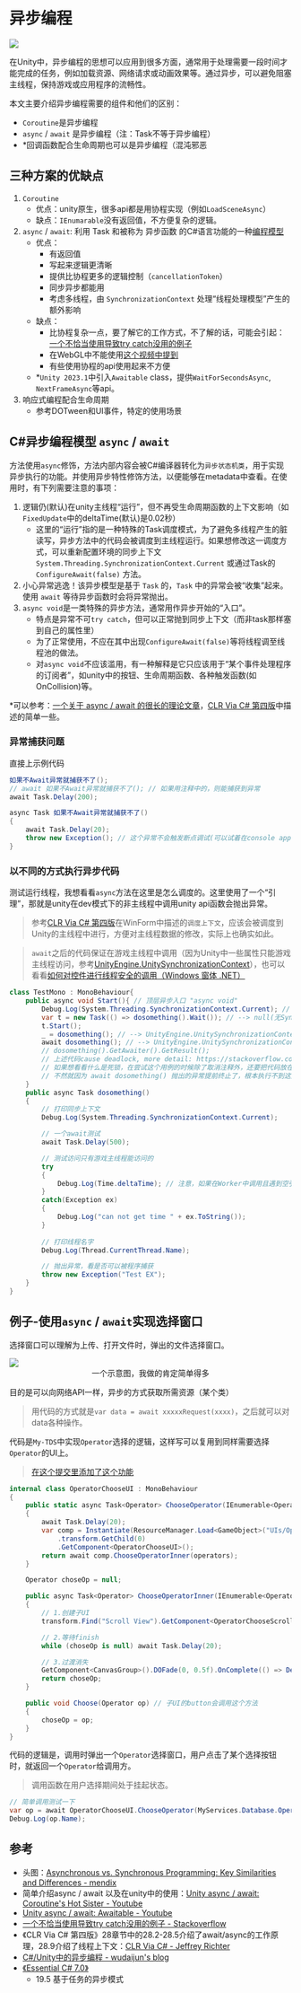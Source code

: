 # 异步编程

<img src="../img/async-0.png">

在Unity中，异步编程的思想可以应用到很多方面，通常用于处理需要一段时间才能完成的任务，例如加载资源、网络请求或动画效果等。通过异步，可以避免阻塞主线程，保持游戏或应用程序的流畅性。

本文主要介绍异步编程需要的组件和他们的区别：
- `Coroutine`是异步编程
- `async` / `await` 是异步编程（注：Task不等于异步编程）
- *回调函数配合生命周期也可以是异步编程（混沌邪恶

## 三种方案的优缺点

1. `Coroutine`
    - 优点：unity原生，很多api都是用协程实现（例如`LoadSceneAsync`）
    - 缺点：`IEnumarable`没有返回值，不方便复杂的逻辑。
2. `async` / `await`: 利用 Task 和被称为 异步函数 的C#语言功能的一种[编程模型](../Language/OtherFeatures.md#c-异步编程)
    - 优点：
        - 有返回值
        - 写起来逻辑更清晰
        - 提供比协程更多的逻辑控制（`cancellationToken`）
        - 同步异步都能用
        - 考虑多线程，由 `SynchronizationContext` 处理“线程处理模型”产生的额外影响
    - 缺点：
        - 比协程复杂一点，要了解它的工作方式，不了解的话，可能会引起：[一个不恰当使用导致try catch没用的例子](https://stackoverflow.com/questions/5383310/catch-an-exception-thrown-by-an-async-void-method)
        - 在WebGL中不能使用[这个视频中提到](https://youtu.be/WY-mk-ZGAq8?si=Do5vRtqHYq3gwhwX&t=919)
        - 有些使用协程的api使用起来不方便
    - *`Unity 2023.1`中引入`Awaitable` class，提供`WaitForSecondsAsync`, `NextFrameAsync`等api。
3. 响应式编程配合生命周期
    - 参考DOTween和UI事件，特定的使用场景

## C#异步编程模型 `async` / `await`

方法使用`async`修饰，方法内部内容会被C#编译器转化为`异步状态机类`，用于实现异步执行的功能。并使用异步特性修饰方法，以便能够在metadata中查看。在使用时，有下列需要注意的事项：

1. 逻辑仍(默认)在unity主线程“运行”，但不再受生命周期函数的上下文影响（如`FixedUpdate`中的deltaTime(默认)是0.02秒）
    - 这里的“运行”指的是一种特殊的Task调度模式，为了避免多线程产生的脏读写，异步方法中的代码会被调度到主线程运行。如果想修改这一调度方式，可以重新配置环境的同步上下文`System.Threading.SynchronizationContext.Current` 或通过Task的 `ConfigureAwait(false)` 方法。
2. 小心异常逃逸！该异步模型是基于 `Task` 的，`Task` 中的异常会被“收集”起来。使用 `await` 等待异步函数时会将异常抛出。
3. `async void`是一类特殊的异步方法，通常用作异步开始的“入口”。
    - 特点是异常不可`try catch`，但可以正常抛到同步上下文（而非task那样塞到自己的属性里）
    - 为了正常使用，不应在其中出现`ConfigureAwait(false)`等将线程调至线程池的做法。
    - 对`async void`不应该滥用，有一种解释是它只应该用于“某个事件处理程序的订阅者”，如unity中的按钮、生命周期函数、各种触发函数(如OnCollision)等。

\*可以参考：[一个关于 async / await 的很长的理论文章](https://devblogs.microsoft.com/dotnet/how-async-await-really-works/)，[CLR Via C# 第四版](https://book.douban.com/subject/26285940/)中描述的简单一些。

### 异常捕获问题

直接上示例代码

```cs
如果不Await异常就捕获不了();
// await 如果不Await异常就捕获不了(); // 如果用注释中的，则能捕获到异常
await Task.Delay(200);

async Task 如果不Await异常就捕获不了()
{
    await Task.Delay(20);
    throw new Exception(); // 这个异常不会触发断点调试(可以试着在console app中执行一下)
}
```

### 以不同的方式执行异步代码

测试运行线程，我想看看`async`方法在这里是怎么调度的。这里使用了一个“引理”，那就是unity在dev模式下的非主线程中调用unity api函数会抛出异常。

> 参考[CLR Via C# 第四版](https://book.douban.com/subject/26285940/)在WinForm中描述的`调度上下文`，应该会被调度到Unity的主线程中进行，方便对主线程数据的修改，实际上也确实如此。

> `await`之后的代码保证在游戏主线程中调用（因为Unity中一些属性只能游戏主线程访问，参考[UnityEngine.UnitySynchronizationContext](https://github.com/Unity-Technologies/UnityCsReference/blob/master/Runtime/Export/Scripting/UnitySynchronizationContext.cs)），也可以看看[如何对控件进行线程安全的调用（Windows 窗体 .NET）](https://learn.microsoft.com/zh-cn/dotnet/desktop/winforms/controls/how-to-make-thread-safe-calls?view=netdesktop-7.0)
```cs
class TestMono : MonoBehaviour{
    public async void Start(){ // 顶层异步入口 "async void"
        Debug.Log(System.Threading.SynchronizationContext.Current); //  --> UnityEngine.UnitySynchronizationContext
        var t = new Task(() => dosomething().Wait()); // --> null(无SynchronizationContext), exception, Thread Pool Worker, 没报错
        t.Start();
        _ = dosomething(); // --> UnityEngine.UnitySynchronizationContext, 没报错, 0.0019407, 没报错
        await dosomething(); // --> UnityEngine.UnitySynchronizationContext, 没报错, 0.0019407, Test EX
        // dosomething().GetAwaiter().GetResult(); 
        // 上述代码cause deadlock, more detail: https://stackoverflow.com/questions/39007006/is-getawaiter-getresult-safe-for-general-use 
        // 如果想看看什么是死锁，在尝试这个用例的时候除了取消注释外，还要把代码放在上面，
        // 不然就因为 await dosomething() 抛出的异常提前终止了，根本执行不到这里。
    }
    public async Task dosomething()
    {
        // 打印同步上下文
        Debug.Log(System.Threading.SynchronizationContext.Current);

        // 一个await测试
        await Task.Delay(500);

        // 测试访问只有游戏主线程能访问的
        try
        {
            Debug.Log(Time.deltaTime); // 注意，如果在Worker中调用且遇到空引用异常，unity会忽略它
        }
        catch(Exception ex)
        {
            Debug.Log("can not get time " + ex.ToString());
        }
        
        // 打印线程名字
        Debug.Log(Thread.CurrentThread.Name);

        // 抛出异常，看是否可以被程序捕获
        throw new Exception("Test EX");
    }
}
```

## 例子-使用`async` / `await`实现选择窗口

选择窗口可以理解为上传、打开文件时，弹出的文件选择窗口。

<img src="../img/async-1.png">
<center> 一个示意图，我做的肯定简单得多 </center>

目的是可以向网络API一样，异步的方式获取所需资源（某个类）
> 用代码的方式就是`var data = await xxxxxRequest(xxxx)`，之后就可以对data各种操作。

代码是`My-TDS`中实现`Operator`选择的逻辑，这样写可以复用到同样需要选择`Operator`的UI上。
> [在这个提交里添加了这个功能](https://github.com/Unarimit/my-topdown-shooting-game/commit/9f0a51cc8f6550cfa6aa7a230e984af4c927d3d0#diff-24a12e61770d7ee56b1dac79d23d6bd05a1c045df723ea7537a786450a2bc23c)

```cs
internal class OperatorChooseUI : MonoBehaviour
{
    public static async Task<Operator> ChooseOperator(IEnumerable<Operator> operators)
    {
        await Task.Delay(20);
        var comp = Instantiate(ResourceManager.Load<GameObject>("UIs/OperatorChooseCanvas"))
            .transform.GetChild(0)
            .GetComponent<OperatorChooseUI>();
        return await comp.ChooseOperatorInner(operators);
    }

    Operator choseOp = null;

    public async Task<Operator> ChooseOperatorInner(IEnumerable<Operator> operators)
    {
        // 1.创建子UI
        transform.Find("Scroll View").GetComponent<OperatorChooseScrollViewUI>().Inject(this, operators);

        // 2.等待finish
        while (choseOp is null) await Task.Delay(20);

        // 3.过渡消失
        GetComponent<CanvasGroup>().DOFade(0, 0.5f).OnComplete(() => Destroy(transform.parent.gameObject));
        return choseOp;
    }

    public void Choose(Operator op) // 子UI的button会调用这个方法
    {
        choseOp = op;
    }
}
```

代码的逻辑是，调用时弹出一个`Operator`选择窗口，用户点击了某个选择按钮时，就返回一个`Operator`给调用方。
> 调用函数在用户选择期间处于挂起状态。

```cs
// 简单调用测试一下
var op = await OperatorChooseUI.ChooseOperator(MyServices.Database.Operators);
Debug.Log(op.Name);
```


## 参考
- 头图：[Asynchronous vs. Synchronous Programming: Key Similarities and Differences - mendix](https://www.mendix.com/blog/asynchronous-vs-synchronous-programming/)
- 简单介绍async / await 以及在unity中的使用：[Unity async / await: Coroutine's Hot Sister - Youtube](https://youtu.be/WY-mk-ZGAq8?si=Do5vRtqHYq3gwhwX)
- [Unity async / await: Awaitable - Youtube](https://www.youtube.com/watch?v=X9Dtb_4os1o)
- [一个不恰当使用导致try catch没用的例子 - Stackoverflow](https://stackoverflow.com/questions/5383310/catch-an-exception-thrown-by-an-async-void-method)
- 《CLR Via C# 第四版》28章节中的28.2-28.5介绍了await/async的工作原理，28.9介绍了线程上下文：[CLR Via C# -  Jeffrey Richter](https://book.douban.com/subject/26285940/)
- [C#/Unity中的异步编程 - wudaijun's blog](https://wudaijun.com/2021/11/c-sharp-unity-async-programing/)
- [《Essential C# 7.0》](https://book.douban.com/subject/27009371/)
    - 19.5 基于任务的异步模式